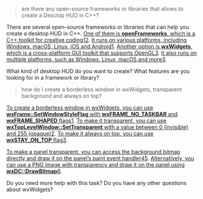 > are there any open-source frameworks or libraries that allows to create a Desctop HUD in C++?

There are several open-source frameworks or libraries that can help you create a desktop HUD in C++. [One of them is **openFrameworks**, which is a C++ toolkit for creative coding](https://en.wikipedia.org/wiki/OpenFrameworks)[1](https://en.wikipedia.org/wiki/OpenFrameworks)[2](https://github.com/openframeworks/openFrameworks). [It runs on various platforms, including Windows, macOS, Linux, iOS and Android](https://en.wikipedia.org/wiki/OpenFrameworks)[1](https://en.wikipedia.org/wiki/OpenFrameworks). [Another option is **wxWidgets**, which is a cross-platform GUI toolkit that supports OpenGL](https://www.slant.co/topics/12868/~cross-platform-c-gui-toolkits)[3](https://www.slant.co/topics/12868/~cross-platform-c-gui-toolkits). [It also runs on multiple platforms, such as Windows, Linux, macOS and more](https://www.slant.co/topics/12868/~cross-platform-c-gui-toolkits)[3](https://www.slant.co/topics/12868/~cross-platform-c-gui-toolkits).

What kind of desktop HUD do you want to create? What features are you looking for in a framework or library?



>  how do I create a borderless window in wxWidgets, transparent background and always on top?

[To create a borderless window in wxWidgets, you can use **wxFrame::SetWindowStyleFlag** with **wxFRAME_NO_TASKBAR** and **wxFRAME_SHAPED** flags](https://stackoverflow.com/questions/5082507/wxwidgets-creating-a-borderless-frame-movable)[1](https://stackoverflow.com/questions/5082507/wxwidgets-creating-a-borderless-frame-movable). [To make it transparent, you can use **wxTopLevelWindow::SetTransparent** with a value between 0 (invisible) and 255 (opaque)](https://forums.wxwidgets.org/viewtopic.php?t=12369)[2](https://forums.wxwidgets.org/viewtopic.php?t=12369). [To make it always on top, you can use **wxSTAY_ON_TOP** flag](https://www.ghacks.net/2020/06/01/set-any-window-to-stay-on-top-shrink-transparent-or-dark-mode-with-windowtop/)[3](https://www.ghacks.net/2020/06/01/set-any-window-to-stay-on-top-shrink-transparent-or-dark-mode-with-windowtop/).

[To make a panel transparent, you can access the background bitmap directly and draw it on the panel’s paint event handler](https://forums.wxwidgets.org/viewtopic.php?t=39939)[4](https://forums.wxwidgets.org/viewtopic.php?t=39939)[5](https://forums.wxwidgets.org/viewtopic.php?t=39939&start=15). [Alternatively, you can use a PNG image with transparency and draw it on the panel using **wxDC::DrawBitmap**](https://stackoverflow.com/questions/3581955/wxwidgets-transparent-background-image)[6](https://stackoverflow.com/questions/3581955/wxwidgets-transparent-background-image).

Do you need more help with this task? Do you have any other questions about wxWidgets?



